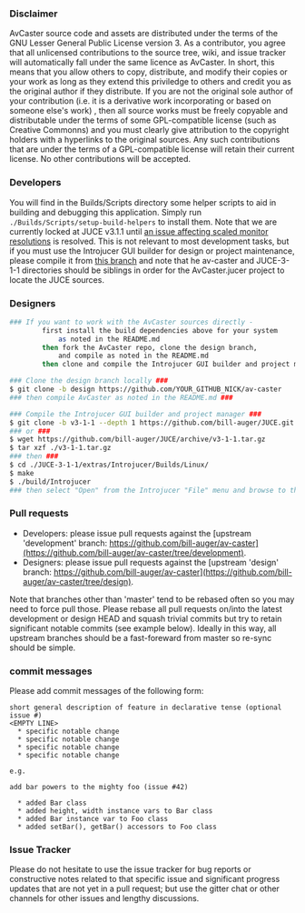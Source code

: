 ### Disclaimer

AvCaster source code and assets are distributed under the terms of the GNU Lesser General Public License version 3.
As a contributor, you agree that all unlicensed contributions to the source tree, wiki, and issue tracker will automatically fall under the same licence as AvCaster.
In short, this means that you allow others to copy, distribute, and modify their copies or your work as long as they extend this priviledge to others and credit you as the original author if they distribute.
If you are not the original sole author of your contribution (i.e. it is a derivative work incorporating or based on someone else's work) , then all source works must be freely copyable and distributable under the terms of some GPL-compatible license (such as Creative Commonns) and you must clearly give attribution to the copyright holders with a hyperlinks to the original sources.
Any such contributions that are under the terms of a GPL-compatible license will retain their current license.
No other contributions will be accepted.


### Developers
You will find in the Builds/Scripts directory some helper scripts to aid in building and debugging this application. Simply run ```./Builds/Scripts/setup-build-helpers``` to install them. Note that we are currently locked at JUCE v3.1.1 until [an issue affecting scaled monitor resolutions](http://www.juce.com/forum/topic/juce-v320-and-v401-apps-window-not-visible-scaled-monitor-resolutions) is resolved. This is not relevant to most development tasks, but if you must use the Introjucer GUI builder for design or project maintenance, please compile it from [this branch](https://github.com/bill-auger/JUCE/tree/v3-1-1) and note that he av-caster and JUCE-3-1-1 directories should be siblings in order for the AvCaster.jucer project to locate the JUCE sources.


### Designers
```bash
### If you want to work with the AvCaster sources directly -
        first install the build dependencies above for your system
            as noted in the README.md
        then fork the AvCaster repo, clone the design branch,
            and compile as noted in the README.md
        then clone and compile the Introjucer GUI builder and project manager ###

### Clone the design branch locally ###
$ git clone -b design https://github.com/YOUR_GITHUB_NICK/av-caster
### then compile AvCaster as noted in the README.md ###

### Compile the Introjucer GUI builder and project manager ###
$ git clone -b v3-1-1 --depth 1 https://github.com/bill-auger/JUCE.git JUCE-3-1-1
### or ###
$ wget https://github.com/bill-auger/JUCE/archive/v3-1-1.tar.gz
$ tar xzf ./v3-1-1.tar.gz
### then ###
$ cd ./JUCE-3-1-1/extras/Introjucer/Builds/Linux/
$ make
$ ./build/Introjucer
### then select "Open" from the Introjucer "File" menu and browse to the AvCaster.jucer file in this project root directory. ###
```


### Pull requests
* Developers: please issue pull requests against the [upstream 'development' branch: https://github.com/bill-auger/av-caster](https://github.com/bill-auger/av-caster/tree/development).
* Designers: please issue pull requests against the [upstream 'design' branch: https://github.com/bill-auger/av-caster](https://github.com/bill-auger/av-caster/tree/design).

Note that branches other than 'master' tend to be rebased often so you may need to force pull those.  Please rebase all pull requests on/into the latest development or design HEAD and squash trivial commits but try to retain significant notable commits (see example below).  Ideally in this way, all upstream branches should be a fast-foreward from master so re-sync should be simple.


### commit messages

Please add commit messages of the following form:
```
short general description of feature in declarative tense (optional issue #)
<EMPTY LINE>
  * specific notable change
  * specific notable change
  * specific notable change
  * specific notable change

e.g.

add bar powers to the mighty foo (issue #42)

  * added Bar class
  * added height, width instance vars to Bar class
  * added Bar instance var to Foo class
  * added setBar(), getBar() accessors to Foo class
```


### Issue Tracker
Please do not hesitate to use the issue tracker for bug reports or constructive notes related to that specific issue and significant progress updates that are not yet in a pull request; but use the gitter chat or other channels for other issues and lengthy discussions.
